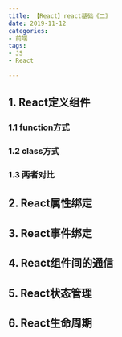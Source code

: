 ```yaml
---
title: 【React】react基础《二》
date: 2019-11-12
categories: 
- 前端
tags: 
- JS
- React

---
```


## 1. React定义组件

### 1.1 function方式

### 1.2 class方式

### 1.3 两者对比

## 2. React属性绑定

## 3. React事件绑定

## 4. React组件间的通信

## 5. React状态管理

## 6. React生命周期